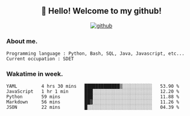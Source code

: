 <h2 align="center">👋 Hello! Welcome to my github! </h2>
<p align="center">
  <a href="https://github.com/usergwen"><img src="https://img.shields.io/badge/GitHub-24292e" alt="github"></a>
</p>

### About me.

```Plain Text
Programming language : Python, Bash, SQL, Java, Javascript, etc...
Current occupation : SDET
```
### Wakatime in week.

<!--START_SECTION:waka-->
```text
YAML         4 hrs 30 mins   █████████████▒░░░░░░░░░░░   53.90 % 
JavaScript   1 hr 1 min      ███░░░░░░░░░░░░░░░░░░░░░░   12.20 % 
Python       59 mins         ███░░░░░░░░░░░░░░░░░░░░░░   11.88 % 
Markdown     56 mins         ██▓░░░░░░░░░░░░░░░░░░░░░░   11.26 % 
JSON         22 mins         █░░░░░░░░░░░░░░░░░░░░░░░░   04.39 % 
```
<!--END_SECTION:waka-->
